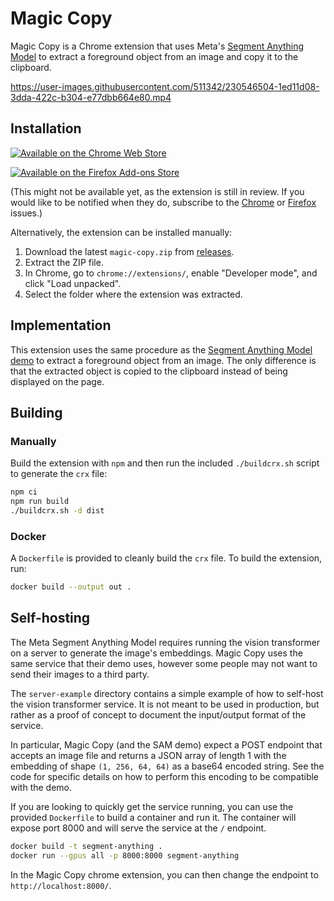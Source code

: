 # Magic Copy

Magic Copy is a Chrome extension that uses Meta's [Segment Anything Model](https://segment-anything.com/) to extract a foreground object from an image and copy it to the clipboard.

https://user-images.githubusercontent.com/511342/230546504-1ed11d08-3dda-422c-b304-e77dbb664e80.mp4

## Installation

[![Available on the Chrome Web Store](https://storage.googleapis.com/web-dev-uploads/image/WlD8wC6g8khYWPJUsQceQkhXSlv1/UV4C4ybeBTsZt43U4xis.png)](https://chrome.google.com/webstore/detail/nnifclicibdhgakebbnbfmomniihfmkg)

[![Available on the Firefox Add-ons Store](https://extensionworkshop.com/assets/img/documentation/publish/get-the-addon-178x60px.dad84b42.png)](https://addons.mozilla.org/en-US/firefox/addon/magic-copy/)

(This might not be available yet, as the extension is still in review. If you would like to be notified when they do, subscribe to the [Chrome](https://github.com/kevmo314/magic-copy/issues/17) or [Firefox](https://github.com/kevmo314/magic-copy/issues/18) issues.)

Alternatively, the extension can be installed manually:

1. Download the latest `magic-copy.zip` from [releases](https://github.com/kevmo314/magic-copy/releases).
2. Extract the ZIP file.
3. In Chrome, go to `chrome://extensions/`, enable "Developer mode", and click "Load unpacked".
4. Select the folder where the extension was extracted.

## Implementation

This extension uses the same procedure as the [Segment Anything Model demo](https://segment-anything.com/demo) to extract a foreground object from an image. The only difference is that the extracted object is copied to the clipboard instead of being displayed on the page.

## Building

### Manually

Build the extension with `npm` and then run the included `./buildcrx.sh` script to generate the `crx` file:

```sh
npm ci
npm run build
./buildcrx.sh -d dist
```

### Docker

A `Dockerfile` is provided to cleanly build the `crx` file. To build the extension, run:

```sh
docker build --output out .
```

## Self-hosting

The Meta Segment Anything Model requires running the vision transformer on a server
to generate the image's embeddings. Magic Copy uses the same service that their
demo uses, however some people may not want to send their images to a third party.

The `server-example` directory contains a simple example of how to self-host the
vision transformer service. It is not meant to be used in production, but rather as
a proof of concept to document the input/output format of the service.

In particular, Magic Copy (and the SAM demo) expect a POST endpoint that accepts
an image file and returns a JSON array of length 1 with the embedding of shape
`(1, 256, 64, 64)` as a base64 encoded string. See the code for specific details on how
to perform this encoding to be compatible with the demo.

If you are looking to quickly get the service running, you can use the provided
`Dockerfile` to build a container and run it. The container will expose port 8000
and will serve the service at the `/` endpoint.

```bash
docker build -t segment-anything .
docker run --gpus all -p 8000:8000 segment-anything
```

In the Magic Copy chrome extension, you can then change the endpoint to `http://localhost:8000/`.
